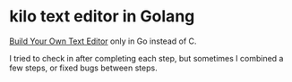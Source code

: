 # kilo text editor in Golang

[Build Your Own Text Editor](http://viewsourcecode.org/snaptoken/kilo/index.html)
only in Go instead of C.

I tried to check in after completing each step, but
sometimes I combined a few steps,  or fixed bugs between
steps.
